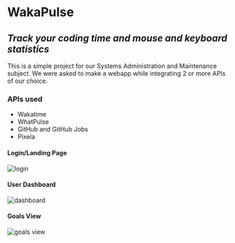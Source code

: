 # WakaPulse

## *Track your coding time and mouse and keyboard statistics*

This is a simple project for our Systems Administration and Maintenance subject.
We were asked to make a webapp while integrating 2 or more APIs of our choice.

### APIs used

* Wakatime
* WhatPulse
* GitHub and GitHub Jobs
* Pixela

#### Login/Landing Page
![login](https://imgur.com/01X62SE.png)

#### User Dashboard
![dashboard](https://imgur.com/LxU6GZ1.png)

#### Goals View
![goals view](https://imgur.com/WAtLhc5.png)


